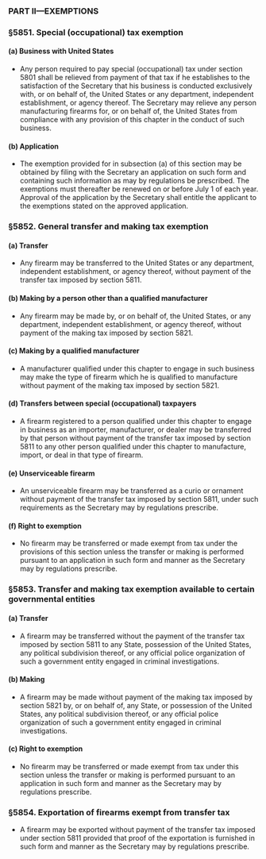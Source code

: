 ### PART II—EXEMPTIONS

### §5851. Special (occupational) tax exemption
#### (a) Business with United States
* Any person required to pay special (occupational) tax under section 5801 shall be relieved from payment of that tax if he establishes to the satisfaction of the Secretary that his business is conducted exclusively with, or on behalf of, the United States or any department, independent establishment, or agency thereof. The Secretary may relieve any person manufacturing firearms for, or on behalf of, the United States from compliance with any provision of this chapter in the conduct of such business.

#### (b) Application
* The exemption provided for in subsection (a) of this section may be obtained by filing with the Secretary an application on such form and containing such information as may by regulations be prescribed. The exemptions must thereafter be renewed on or before July 1 of each year. Approval of the application by the Secretary shall entitle the applicant to the exemptions stated on the approved application.

### §5852. General transfer and making tax exemption
#### (a) Transfer
* Any firearm may be transferred to the United States or any department, independent establishment, or agency thereof, without payment of the transfer tax imposed by section 5811.

#### (b) Making by a person other than a qualified manufacturer
* Any firearm may be made by, or on behalf of, the United States, or any department, independent establishment, or agency thereof, without payment of the making tax imposed by section 5821.

#### (c) Making by a qualified manufacturer
* A manufacturer qualified under this chapter to engage in such business may make the type of firearm which he is qualified to manufacture without payment of the making tax imposed by section 5821.

#### (d) Transfers between special (occupational) taxpayers
* A firearm registered to a person qualified under this chapter to engage in business as an importer, manufacturer, or dealer may be transferred by that person without payment of the transfer tax imposed by section 5811 to any other person qualified under this chapter to manufacture, import, or deal in that type of firearm.

#### (e) Unserviceable firearm
* An unserviceable firearm may be transferred as a curio or ornament without payment of the transfer tax imposed by section 5811, under such requirements as the Secretary may by regulations prescribe.

#### (f) Right to exemption
* No firearm may be transferred or made exempt from tax under the provisions of this section unless the transfer or making is performed pursuant to an application in such form and manner as the Secretary may by regulations prescribe.

### §5853. Transfer and making tax exemption available to certain governmental entities
#### (a) Transfer
* A firearm may be transferred without the payment of the transfer tax imposed by section 5811 to any State, possession of the United States, any political subdivision thereof, or any official police organization of such a government entity engaged in criminal investigations.

#### (b) Making
* A firearm may be made without payment of the making tax imposed by section 5821 by, or on behalf of, any State, or possession of the United States, any political subdivision thereof, or any official police organization of such a government entity engaged in criminal investigations.

#### (c) Right to exemption
* No firearm may be transferred or made exempt from tax under this section unless the transfer or making is performed pursuant to an application in such form and manner as the Secretary may by regulations prescribe.

### §5854. Exportation of firearms exempt from transfer tax
* A firearm may be exported without payment of the transfer tax imposed under section 5811 provided that proof of the exportation is furnished in such form and manner as the Secretary may by regulations prescribe.